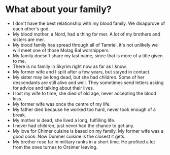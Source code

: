 # What about your family?

- I don't have the best relationship with my blood family. We disapprove of each other's god.
- My blood mother, a Nord, had a thing for mer. A lot of my brothers and sisters are mer.
- My blood family has spread through all of Tamriel, it's not unlikely we will meet one of those Molag Bal worshippers.
- My family doesn't share my last name, since that is more of a title given to me.
- There is no family in Skyrim right now as far as I know.
- My former wife and I split after a few years, but stayed in contact.
- My sister may be long dead, but she had children. Some of her descendants are still alive and well. They sometimes send letters asking for advice and talking about their lives.
- I lost my wife to time, she died of old age, never accepting the blood kiss.
- My former wife was once the centre of my life.
- My father died because he worked too hard, never took enough of a break.
- My mother is dead, she lived a long, fulfilling life.
- I never had children, just never had the chance to get any.
- My love for Chimer cuisine is based on my family. My former wife was a good cook. Now Dunmer cuisine is the closest it gets.
- My brother rose far in military ranks in a short time. He profited a lot from the ones turnes to Orsimer leaving.

